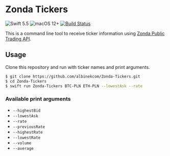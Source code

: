 # Zonda Tickers

![Swift 5.5](https://img.shields.io/badge/Swift-5.5-orange.svg)
![macOS 12+](https://img.shields.io/badge/macOS-12+-lightgrey.svg)
[![Build Status](https://travis-ci.com/albinekcom/Zonda-Tickers.svg?branch=master)](https://travis-ci.com/albinekcom/Zonda-Tickers)

This is a command line tool to receive ticker information using [Zonda Public Trading API](https://docs.zonda.exchange/reference).

## Usage

Clone this repository and run with ticker names and print arguments.

```bash
$ git clone https://github.com/albinekcom/Zonda-Tickers.git
$ cd Zonda-Tickers
$ swift run Zonda-Tickers BTC-PLN ETH-PLN --lowestAsk --rate
```

### Available print arguments

- `--highestBid`
- `--lowestAsk`
- `--rate`
- `--previousRate`
- `--highestRate`
- `--lowestRate`
- `--volume`
- `--average`

